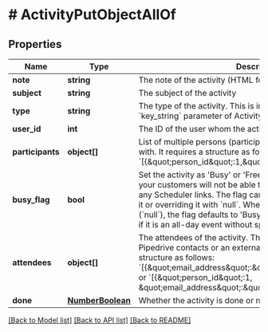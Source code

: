 # # ActivityPutObjectAllOf

## Properties

Name | Type | Description | Notes
------------ | ------------- | ------------- | -------------
**note** | **string** | The note of the activity (HTML format) | [optional]
**subject** | **string** | The subject of the activity | [optional]
**type** | **string** | The type of the activity. This is in correlation with the &#x60;key_string&#x60; parameter of ActivityTypes. | [optional]
**user_id** | **int** | The ID of the user whom the activity is assigned to | [optional]
**participants** | **object[]** | List of multiple persons (participants) this activity is associated with. It requires a structure as follows: &#x60;[{\&quot;person_id\&quot;:1,\&quot;primary_flag\&quot;:true}]&#x60; | [optional]
**busy_flag** | **bool** | Set the activity as &#39;Busy&#39; or &#39;Free&#39;. If the flag is set to &#x60;true&#x60;, your customers will not be able to book that time slot through any Scheduler links. The flag can also be unset by never setting it or overriding it with &#x60;null&#x60;. When the value of the flag is unset (&#x60;null&#x60;), the flag defaults to &#39;Busy&#39; if it has a time set, and &#39;Free&#39; if it is an all-day event without specified time. | [optional]
**attendees** | **object[]** | The attendees of the activity. This can be either your existing Pipedrive contacts or an external email address. It requires a structure as follows: &#x60;[{\&quot;email_address\&quot;:\&quot;mail@example.org\&quot;}]&#x60; or &#x60;[{\&quot;person_id\&quot;:1, \&quot;email_address\&quot;:\&quot;mail@example.org\&quot;}]&#x60; | [optional]
**done** | [**NumberBoolean**](NumberBoolean.md) | Whether the activity is done or not. 0 &#x3D; Not done, 1 &#x3D; Done | [optional]

[[Back to Model list]](../README.md#documentation-for-models) [[Back to API list]](../README.md#documentation-for-api-endpoints) [[Back to README]](../README.md)
